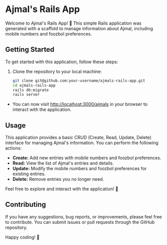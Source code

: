 # Ajmal's Rails App

Welcome to Ajmal's Rails App! 🚀 This simple Rails application was generated with a scaffold to manage information about Ajmal, including mobile numbers and foozbol preferences.

## Getting Started

To get started with this application, follow these steps:

1. Clone the repository to your local machine:

   ```bash
   git clone git@github.com:your-username/ajmals-rails-app.git
   cd ajmals-rails-app
   rails db:migrate
   rails server

- You can now visit [http://localhost:3000/ajmals](http://localhost:3000/ajmals) in your browser to interact with the application.


## Usage

This application provides a basic CRUD (Create, Read, Update, Delete) interface for managing Ajmal's information. You can perform the following actions:

- **Create:** Add new entries with mobile numbers and foozbol preferences.
- **Read:** View the list of Ajmal's entries and details.
- **Update:** Modify the mobile numbers and foozbol preferences for existing entries.
- **Delete:** Remove entries you no longer need.

Feel free to explore and interact with the application! 🎉

## Contributing

If you have any suggestions, bug reports, or improvements, please feel free to contribute. You can submit issues or pull requests through the GitHub repository.


Happy coding! 🌟
